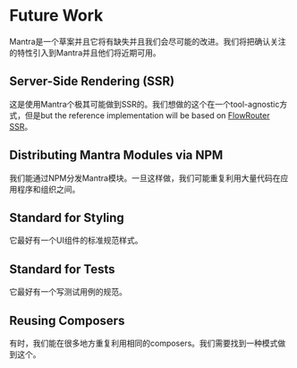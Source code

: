 # Future Work

Mantra是一个草案并且它将有缺失并且我们会尽可能的改进。我们将把确认关注的特性引入到Mantra并且他们将近期可用。

## Server-Side Rendering (SSR)

这是使用Mantra个极其可能做到SSR的。我们想做的这个在一个tool-agnostic方式，但是but the reference implementation will be based on [FlowRouter SSR](https://github.com/kadirahq/flow-router/tree/ssr)。

## Distributing Mantra Modules via NPM

我们能通过NPM分发Mantra模块。一旦这样做，我们可能重复利用大量代码在应用程序和组织之间。

## Standard for Styling

它最好有一个UI组件的标准规范样式。

## Standard for Tests

它最好有一个写测试用例的规范。

## Reusing Composers

有时，我们能在很多地方重复利用相同的composers。我们需要找到一种模式做到这个。
